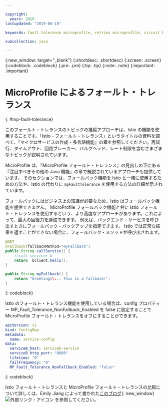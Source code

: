 ```yaml
---

copyright:
  years: 2019
lastupdated: "2019-06-10"

keywords: fault tolerance microprofile, retries microprofile, circuit breakers microprofile, bulkhead microprofile, microprofile limits

subcollection: java

---
```


{:new_window: target="_blank"}
{:shortdesc: .shortdesc}
{:screen: .screen}
{:codeblock: .codeblock}
{:pre: .pre}
{:tip: .tip}
{:note: .note}
{:important: .important}

# MicroProfile によるフォールト・トレランス
{: #mp-fault-tolerance}

このフォールト・トレランスのトピックの推奨アプローチは、Istio の機能を使用することです。「Istio - フォールト・トレランス」というタイトルの資料を調べて、『マイクロサービスの作成 - 多言語機能』の章を参照してください。再試行、タイムアウト、回路ブレーカー、バルクヘッド、レート制限を含むさまざまなトピックが説明されています。

MicroProfile は、『MicroProfile フォールト・トレランス』の見出しの下にある『注目すべきその他の Java 機能』の章で概説されているアプローチも提供しています。 そのセクションでは、フォールバック機能を Istio と一緒に使用するための方法や、Istio の代わりに `mpFaultTolerance` を使用する方法の詳細が示されています。

フォールバックにはビジネス上の知識が必要なため、Istio はフォールバック機能を提供できません。 MicroProfile フォールバック機能と共に Istio フォールト・トレランスを使用するという、より高度なアプローチがあります。これによって、最大の回復力を達成できます。 例えば、バックエンド・サービスを呼び出すときにフォールバック・バックアップを指定できます。 Istio では正常な結果を返すことができない場合に、フォールバック・メソッドが呼び出されます。

```java
@GET
@Fallback(fallbackMethod="myFallback")
public String callService() {
    //call servicer b
    return  bclient.hello();
}

public String myFallback() {
    return "Greetings\... This is a fallback!";
}
```
{: codeblock}

Istio のフォールト・トレランス機能を使用している場合は、config プロパティー MP_Fault_Tolerance_NonFallback_Enabled を false に設定することで MicroProfile フォールト・トレランスをオフにすることができます。

```yaml
apiVersion: v1
kind: ConfigMap
metadata:
  name: service-config
data:
  serviceB_host: serviceb-service
  serviceB_http_port: "8080"
  lifetime: "0"
  failFrequency: "0"
  MP_Fault_Tolerance_NonFallback_Enabled: "false"
```
{: codeblock}

Istio フォールト・トレランスと MicroProfile フォールト・トレランスの比較について詳しくは、Emily Jiang によって書かれた[このブログ](https://www.eclipse.org/community/eclipse_newsletter/2018/september/MicroProfile_istio.php){: new_window} ![外部リンク・アイコン](../icons/launch-glyph.svg "外部リンク・アイコン") を参照してください。
